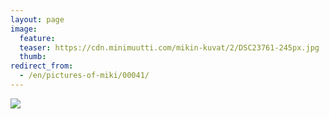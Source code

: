 ```yaml
---
layout: page
image:
  feature:
  teaser: https://cdn.minimuutti.com/mikin-kuvat/2/DSC23761-245px.jpg
  thumb:
redirect_from:
  - /en/pictures-of-miki/00041/
---
```


![](https://cdn.minimuutti.com/mikin-kuvat/2/DSC23761-800px.jpg)
